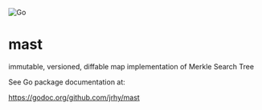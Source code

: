 ![Go](https://github.com/jrhy/mast/workflows/Go/badge.svg)

# mast
immutable, versioned, diffable map implementation of Merkle Search Tree

See Go package documentation at:

https://godoc.org/github.com/jrhy/mast
